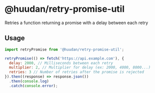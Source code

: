 # @huudan/retry-promise-util
Retries a function returning a promise with a delay between each retry

## Usage
```js
import retryPromise from '@huudan/retry-promise-util';

retryPromise(() => fetch('https://api.example.com'), {
  delay: 2000, // Milliseconds between each retry
  multiplier: 2, // Multiplier for delay (ex: 2000, 4000, 8000...)
  retries: 3 // Number of retries after the promise is rejected
}).then((response) => response.json())
  .then(console.log)
  .catch(console.error);
```
